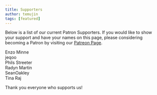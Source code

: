 ```yaml
---
title: Supporters
author: temujin
tags: [featured]
---
```

Below is a list of our current Patron Supporters. If you would like to show your support and have your names on this page, please considering becoming a Patron by visiting our [Patreon Page](https://www.patreon.com/SLColonies).

Enzo Minne<br>
jeqoo<br>
Phils Streeter<br>
Radyn Martin<br>
SeanOakley<br>
Tina Raj

Thank you everyone who supports us!
